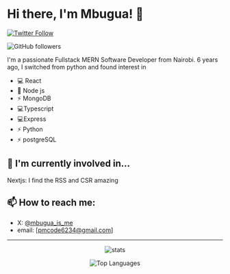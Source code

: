 # Hi there, I'm Mbugua! 👋
[![Twitter Follow](https://img.shields.io/twitter/follow/mbugua_is_me?style=social)](https://twitter.com/mbugua_is_me)

![GitHub followers](https://img.shields.io/github/followers/mbu-peter?label=Follow&style=social)


I'm a passionate Fullstack MERN Software Developer from Nairobi. 6 years ago, I switched from python and found interest in 

- 💻 React
- 🚀 Node js
- ⚡️ MongoDB
- 💻Typescript
- 💻Express
- ⚡️ Python
- ⚡️ postgreSQL
## 🌱 I'm currently involved in...
Nextjs: I find the RSS and CSR amazing
## 📫 How to reach me:
- X: [@mbugua_is_me](https://twitter.com/mbugua_is_me)
- email: [pmcode6234@gmail.com]

---
<p align="center">
  <img src="https://github-readme-stats.vercel.app/api?username=mbu-peter&show_icons=true&hide=contribs,prs&cache_seconds=86400&theme=radical" alt="stats">
</p>

<p align="center">
  <img src="https://github-readme-stats.vercel.app/api/top-langs/?username=mbu-peter&layout=compact&theme=radical" alt="Top Languages">
</p>



</details>



